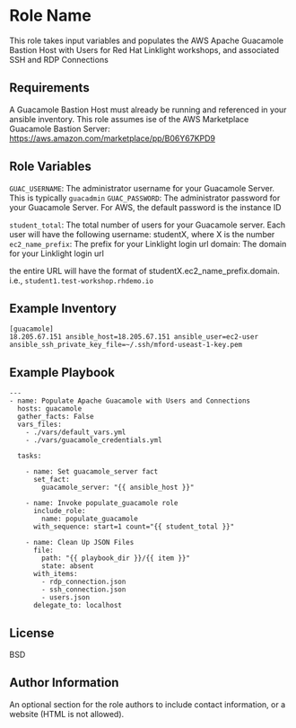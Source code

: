 Role Name
=========

This role takes input variables and populates the AWS Apache Guacamole Bastion Host with Users for Red Hat Linklight workshops, and associated SSH and RDP Connections


Requirements
------------
A Guacamole Bastion Host must already be running and referenced in your ansible inventory. This role assumes ise of the AWS Marketplace Guacamole Bastion Server: https://aws.amazon.com/marketplace/pp/B06Y67KPD9

Role Variables
--------------
`GUAC_USERNAME`: The administrator username for your Guacamole Server. This is typically `guacadmin`
`GUAC_PASSWORD`: The administrator password for your Guacamole Server. For AWS, the default password is the instance ID

`student_total`: The total number of users for your Guacamole server. Each user will have the following username: studentX, where X is the number
`ec2_name_prefix`: The prefix for your Linklight login url
domain: The domain for your Linklight login url

the entire URL will have the format of studentX.ec2_name_prefix.domain. i.e., `student1.test-workshop.rhdemo.io`

Example Inventory
----------------

```
[guacamole]
18.205.67.151 ansible_host=18.205.67.151 ansible_user=ec2-user ansible_ssh_private_key_file=~/.ssh/mford-useast-1-key.pem

```

Example Playbook
----------------

```
---
- name: Populate Apache Guacamole with Users and Connections
  hosts: guacamole
  gather_facts: False
  vars_files:
    - ./vars/default_vars.yml
    - ./vars/guacamole_credentials.yml

  tasks:

    - name: Set guacamole_server fact
      set_fact:
        guacamole_server: "{{ ansible_host }}"

    - name: Invoke populate_guacamole role
      include_role:
        name: populate_guacamole
      with_sequence: start=1 count="{{ student_total }}"

    - name: Clean Up JSON Files
      file:
        path: "{{ playbook_dir }}/{{ item }}"
        state: absent
      with_items:
        - rdp_connection.json
        - ssh_connection.json
        - users.json
      delegate_to: localhost
```
License
-------

BSD

Author Information
------------------

An optional section for the role authors to include contact information, or a website (HTML is not allowed).
